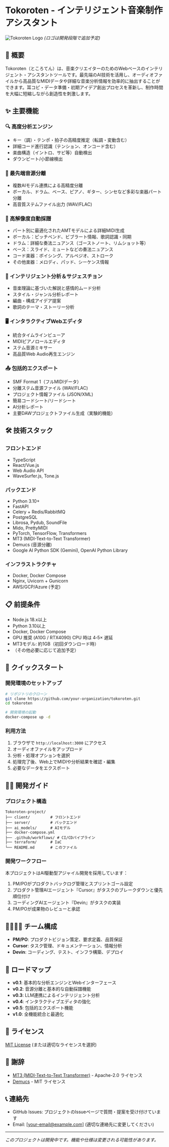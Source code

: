 # Tokoroten - インテリジェント音楽制作アシスタント

![Tokoroten Logo](./assets/logo.png) *(ロゴは開発段階で追加予定)*

## 📝 概要

Tokoroten（ところてん）は、音楽クリエイターのためのWebベースのインテリジェント・アシスタントツールです。最先端のAI技術を活用し、オーディオファイルから高品質なMIDIデータや詳細な音楽分析情報を効率的に抽出することができます。耳コピ・データ準備・初期アイデア創出プロセスを革新し、制作時間を大幅に短縮しながら創造性を刺激します。

## ✨ 主要機能

### 🔍 高度分析エンジン
- キー（調）・テンポ・拍子の高精度推定（転調・変動含む）
- 詳細コード進行認識（テンション、オンコード含む）
- 楽曲構造（イントロ、サビ等）自動検出
- ダウンビート/小節線検出

### 🎵 最先端音源分離
- 複数AIモデル連携による高精度分離
- ボーカル、ドラム、ベース、ピアノ、ギター、シンセなど多彩な楽器パート分離
- 高音質ステムファイル出力 (WAV/FLAC)

### 🎹 高解像度自動採譜
- パート別に最適化されたAMTモデルによる詳細MIDI生成
- ボーカル：ピッチベンド、ビブラート情報、歌詞認識・同期
- ドラム：詳細な奏法ニュアンス（ゴーストノート、リムショット等）
- ベース：スライド、ミュートなどの奏法ニュアンス
- コード楽器：ボイシング、アルペジオ、ストローク
- その他楽器：メロディ、パッド、シーケンス情報

### 🧠 インテリジェント分析＆サジェスチョン
- 音楽理論に基づいた解説と感情的ムード分析
- スタイル・ジャンル分析レポート
- 編曲・構成アイデア提案
- 歌詞のテーマ・ストーリー分析

### 🖥️ インタラクティブWebエディタ
- 統合タイムラインビューア
- MIDIピアノロールエディタ
- ステム音源ミキサー
- 高品質Web Audio再生エンジン

### 📤 包括的エクスポート
- SMF Format 1（フルMIDIデータ）
- 分離ステム音源ファイル (WAV/FLAC)
- プロジェクト情報ファイル (JSON/XML)
- 簡易コードシート/リードシート
- AI分析レポート
- 主要DAWプロジェクトファイル生成（実験的機能）

## 🛠️ 技術スタック

### フロントエンド
- TypeScript
- React/Vue.js
- Web Audio API
- WaveSurfer.js, Tone.js

### バックエンド
- Python 3.10+
- FastAPI
- Celery + Redis/RabbitMQ
- PostgreSQL
- Librosa, Pydub, SoundFile
- Mido, PrettyMIDI
- PyTorch, TensorFlow, Transformers
- MT3 (MIDI-Text-to-Text Transformer)
- Demucs (音源分離)
- Google AI Python SDK (Gemini), OpenAI Python Library

### インフラストラクチャ
- Docker, Docker Compose
- Nginx, Uvicorn + Gunicorn
- AWS/GCP/Azure (予定)

## 📋 前提条件

- Node.js 18.x以上
- Python 3.10以上
- Docker, Docker Compose
- GPU 推奨 (A10G / RTX4090) CPU 時は 4‑5× 遅延
- MT3モデル: 約1GB（初回ダウンロード時）
- （その他必要に応じて追加予定）

## 🚀 クイックスタート

### 開発環境のセットアップ

```bash
# リポジトリのクローン
git clone https://github.com/your-organization/tokoroten.git
cd tokoroten

# 開発環境の起動
docker-compose up -d
```

### 利用方法

1. ブラウザで `http://localhost:3000` にアクセス
2. オーディオファイルをアップロード
3. 分析・処理オプションを選択
4. 処理完了後、Web上でMIDIや分析結果を確認・編集
5. 必要なデータをエクスポート

## 🧑‍💻 開発ガイド

### プロジェクト構造

```
Tokoroten-project/
├── client/         # フロントエンド
├── server/         # バックエンド
├── ai_models/      # AIモデル
├── docker-compose.yml
├── .github/workflows/ # CI/CDパイプライン
├── terraform/      # IaC
└── README.md       # このファイル
```

### 開発ワークフロー

本プロジェクトはAI駆動型アジャイル開発を採用しています：

1. PM/POがプロダクトバックログ管理とスプリントゴール設定
2. プロダクト管理AIエージェント『Cursor』がタスクのブレークダウンと優先順位付け
3. コーディングAIエージェント『Devin』がタスクの実装
4. PM/POが成果物のレビューと承認

## 👨‍👩‍👧‍👦 チーム構成

- **PM/PO**: プロダクトビジョン策定、要求定義、品質保証
- **Cursor**: タスク管理、ドキュメンテーション、情報分析
- **Devin**: コーディング、テスト、インフラ構築、デプロイ

## 🔮 ロードマップ

- **v0.1**: 基本的な分析エンジンとWebインターフェース
- **v0.2**: 音源分離と基本的な自動採譜機能
- **v0.3**: LLM連携によるインテリジェント分析
- **v0.4**: インタラクティブエディタの強化
- **v0.5**: 包括的エクスポート機能
- **v1.0**: 全機能統合と最適化

## 📜 ライセンス

[MIT License](LICENSE) (または適切なライセンスを選択)

## 🙏 謝辞

- [MT3 (MIDI-Text-to-Text Transformer)](https://github.com/magenta/mt3) - Apache-2.0 ライセンス
- [Demucs](https://github.com/facebookresearch/demucs) - MIT ライセンス

## 📞 連絡先

- GitHub Issues: プロジェクトのIssueページで質問・提案を受け付けています
- Email: [your-email@example.com] (適切な連絡先に変更してください)

---

*このプロジェクトは開発中です。機能や仕様は変更される可能性があります。*
